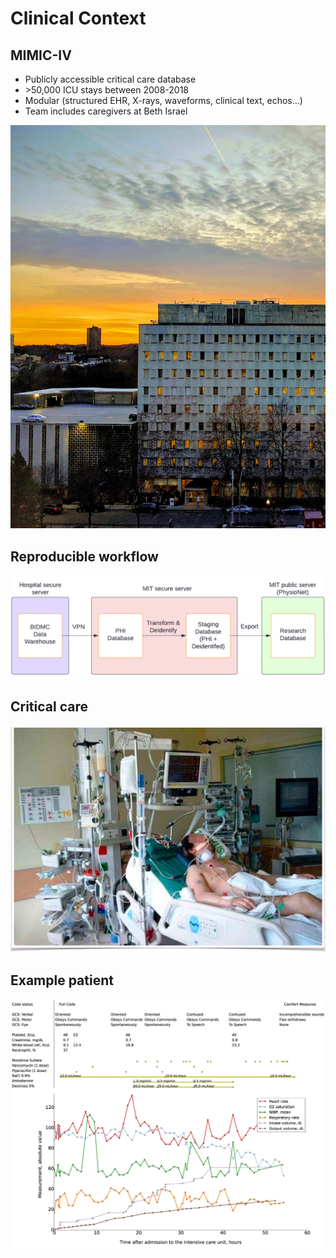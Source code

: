 # Clinical Context

## MIMIC-IV

- Publicly accessible critical care database
- \>50,000 ICU stays between 2008-2018
- Modular (structured EHR, X-rays, waveforms, clinical text, echos...)
- Team includes caregivers at Beth Israel

![](../images/bidmc.png) 

## Reproducible workflow

![](../images/mimic_workflow.png) 

## Critical care

![](../images/icu_patient.png) 

## Example patient

![](../images/examplepatient.jpg)

